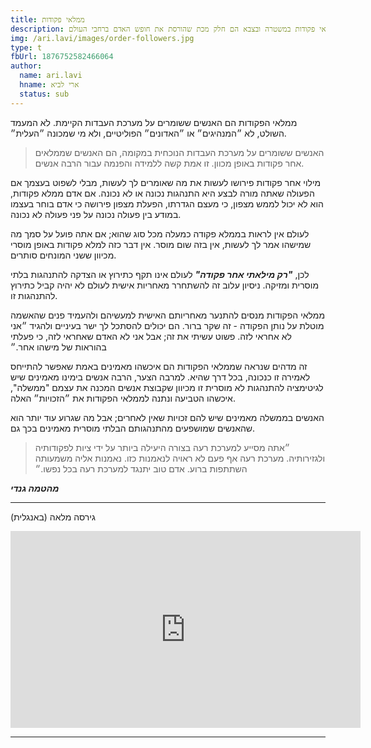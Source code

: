 ```yaml
---
title: ממלאי פקודות
description: איך ממלאי פקודות במשטרה ובצבא הם חלק מכת שהורסת את חופש האדם ברחבי העולם.
img: /ari.lavi/images/order-followers.jpg
type: t
fbUrl: 1876752582466064
author:
  name: ari.lavi
  hname: ארי לביא
  status: sub
---
```


ממלאי הפקודות הם האנשים ששומרים על מערכת העבדות הקיימת. לֹא המעמד השולט, לא ״המנהיגים״ או ״האדונים״ הפוליטיים, ולא מי שמכונה ״העלית״.

> האנשים ששומרים על מערכת העבדות הנוכחית במקומה, הם האנשים שממלאים אחר פקודות באופן מכוון. זו אמת קשה ללמידה והפנמה עבור הרבה אנשים.

<p>
  <poster src="/ari.lavi/images/q-passio-order-followers.jpg" alt="ממלאי-פקודות"></poster>
</p>

מילוי אחר פקודות פירושו לעשות את מה שאומרים לך לעשות, מבלי לשפוט בעצמך אם הפעולה שאתה מורה לבצע היא התנהגות נכונה או לא נכונה. אם אדם ממלא פקודות, הוא לא יכול לממש מצפון, כי מעצם הגדרתו, הפעלת מצפון פירושה כי אדם בוחר בעצמו במודע בין פעולה נכונה על פני פעולה לא נכונה.

לעולם אין לראות בממלא פקודה כמעלה מכל סוג שהוא; אם אתה פועל על סמך מה שמישהו אמר לך לעשות, אין בזה שום מוסר. אין דבר כזה למלא פקודות באופן מוסרי מכיוון ששני המונחים סותרים.

לכן, ***"רק מילאתי אחר פקודה"*** לעולם אינו תקף כתירוץ או הצדקה להתנהגות בלתי מוסרית ומזיקה. ניסיון עלוב זה להשתחרר מאחריות אישית לעולם לא יהיה קביל כתירוץ להתנהגות זו.

ממלאי הפקודות מנסים להתנער מאחריותם האישית למעשיהם ולהעמיד פנים שהאשמה מוטלת על נותן הפקודה - זה שקר ברור. הם יכולים להסתכל לך ישר בעיניים ולהגיד ״אני לא אחראי לזה. פשוט עשיתי את זה; אבל אני לא האדם שאחראי לזה, כי פעלתי בהוראות של מישהו אחר.״

זה מדהים שנראה שממלאי הפקודות הם איכשהו מאמינים באמת שאפשר להתייחס לאמירה זו כנכונה, בכל דרך שהיא. למרבה הצער, הרבה אנשים בימינו מאמינים שיש לגיטימציה להתנהגות לא מוסרית זו מכיוון שקבוצת אנשים המכנה את עצמם "ממשלה", איכשהו הטביעה ונתנה לממלאי הפקודות את ״הזכויות״ האלה.

האנשים בממשלה מאמינים שיש להם זכויות שאין לאחרים; אבל מה שגרוע עוד יותר הוא שהאנשים שמושפעים מהתנהגותם הבלתי מוסרית מאמינים בכך גם.

> ״אתה מסייע למערכת רעה בצורה היעילה ביותר על ידי ציות לפקודותיה ולגזירותיה. מערכת רעה אף פעם לא ראויה לנאמנות כזו. נאמנות אליה משמעותה השתתפות ברוע. אדם טוב יתנגד למערכת רעה בכל נפשו.״
 
***מהטמה גנדי***

<!-- > ממלאי-פקודות הם האנשים ששומרים את מערכת העבדות במקומה. -->

---

<!-- גירסה קצרה (בעברית)

<div class="video">
    <iframe width="560" height="315" src="https://www.youtube.com/embed/JcO1K1qCV6M" frameborder="0" allowfullscreen></iframe>
</div>

--- -->

גירסה מלאה (באנגלית)

<div class="video">
    <iframe width="560" height="315" src="https://www.youtube.com/embed/ZSqBNGxLiAs" frameborder="0" allowfullscreen></iframe>
</div>

---
